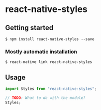 # react-native-styles

## Getting started

`$ npm install react-native-styles --save`

### Mostly automatic installation

`$ react-native link react-native-styles`

## Usage

```javascript
import Styles from "react-native-styles";

// TODO: What to do with the module?
Styles;
```
